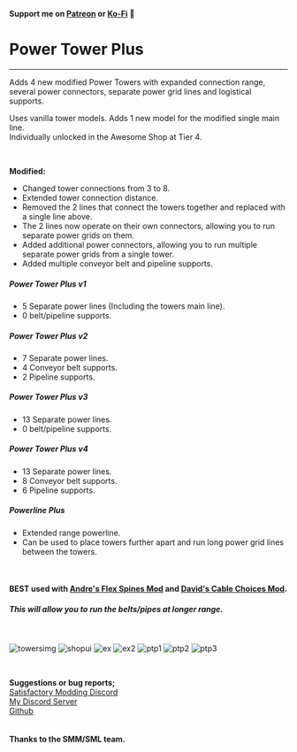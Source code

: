 <strong>Support me on [Patreon](https://patreon.com/realisotope) or [Ko-Fi](https://ko-fi.com/isotope) </strong>💙  

# Power Tower Plus  
---

Adds 4 new modified Power Towers with expanded connection range, several power connectors, separate power grid lines and logistical supports.  

Uses vanilla tower models. Adds 1 new model for the modified single main line.  
Individually unlocked in the Awesome Shop at Tier 4.  

</br>

<b>Modified:</b>  
- Changed tower connections from 3 to 8.  
-  Extended tower connection distance.  
- Removed the 2 lines that connect the towers together and replaced with a single line above.  
-  The 2 lines now operate on their own connectors, allowing you to run separate power grids on them.  
-  Added additional power connectors, allowing you to run multiple separate power grids from a single tower.  
-  Added multiple conveyor belt and pipeline supports.  

##### Power Tower Plus v1
-  5 Separate power lines (Including the towers main line).  
-  0 belt/pipeline supports.  

##### Power Tower Plus v2
-  7 Separate power lines.  
-  4 Conveyor belt supports.  
-  2 Pipeline supports.

##### Power Tower Plus v3
- 13 Separate power lines.  
-  0 belt/pipeline supports.  

##### Power Tower Plus v4
-  13 Separate power lines.  
-  8 Conveyor belt supports.  
-  6 Pipeline supports.

##### Powerline Plus
-  Extended range powerline.  
-  Can be used to place towers further apart and run long power grid lines between the towers.  

</br>

#### BEST used with [Andre's Flex Spines Mod](https://ficsit.app/mod/FlexSplines) and [David's Cable Choices Mod](https://ficsit.app/mod/AB_CableMod).
##### This will allow you to run the belts/pipes at longer range.   

</br>

![towersimg](https://i.imgur.com/O7YQYvI.png)
![shopui](https://i.imgur.com/IK6lKUX.png)
![ex](https://i.imgur.com/THFtdBw.jpeg)
![ex2](https://i.imgur.com/cflPIcw.png)
![ptp1](https://i.imgur.com/Lvsyj6J.png)
![ptp2](https://i.imgur.com/vwkl4iQ.jpeg)
![ptp3](https://i.imgur.com/s4QHH7G.png)



</br>  

<strong>Suggestions or bug reports;</strong>  
[Satisfactory Modding Discord](https://discord.gg/Z7JrfGk2te)  
[My Discord Server](https://discord.gg/wkz6b7zrva)  
[Github](https://github.com/IsotopeReal/PowerTowerPlus/issues)  
</br>
</br>
<strong>Thanks to the SMM/SML team.</strong>

